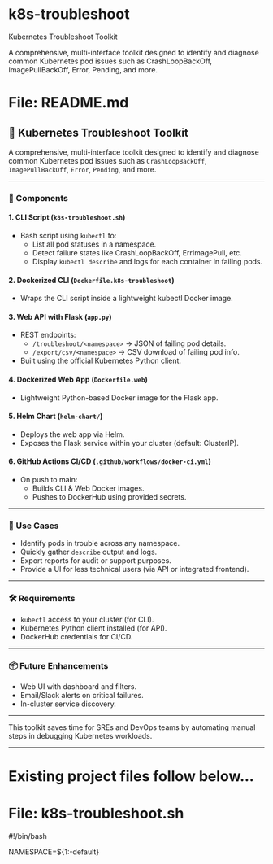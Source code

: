 # k8s-troubleshoot

 Kubernetes Troubleshoot Toolkit

A comprehensive, multi-interface toolkit designed to identify and diagnose common Kubernetes pod issues such as CrashLoopBackOff, ImagePullBackOff, Error, Pending, and more.

# File: README.md

## 🔧 Kubernetes Troubleshoot Toolkit

A comprehensive, multi-interface toolkit designed to identify and diagnose common Kubernetes pod issues such as `CrashLoopBackOff`, `ImagePullBackOff`, `Error`, `Pending`, and more.

---

### 📁 Components

#### 1. **CLI Script (`k8s-troubleshoot.sh`)**
- Bash script using `kubectl` to:
  - List all pod statuses in a namespace.
  - Detect failure states like CrashLoopBackOff, ErrImagePull, etc.
  - Display `kubectl describe` and logs for each container in failing pods.

#### 2. **Dockerized CLI (`Dockerfile.k8s-troubleshoot`)**
- Wraps the CLI script inside a lightweight kubectl Docker image.

#### 3. **Web API with Flask (`app.py`)**
- REST endpoints:
  - `/troubleshoot/<namespace>` → JSON of failing pod details.
  - `/export/csv/<namespace>` → CSV download of failing pod info.
- Built using the official Kubernetes Python client.

#### 4. **Dockerized Web App (`Dockerfile.web`)**
- Lightweight Python-based Docker image for the Flask app.

#### 5. **Helm Chart (`helm-chart/`)**
- Deploys the web app via Helm.
- Exposes the Flask service within your cluster (default: ClusterIP).

#### 6. **GitHub Actions CI/CD (`.github/workflows/docker-ci.yml`)**
- On push to main:
  - Builds CLI & Web Docker images.
  - Pushes to DockerHub using provided secrets.

---

### 🚀 Use Cases
- Identify pods in trouble across any namespace.
- Quickly gather `describe` output and logs.
- Export reports for audit or support purposes.
- Provide a UI for less technical users (via API or integrated frontend).

---

### 🛠️ Requirements
- `kubectl` access to your cluster (for CLI).
- Kubernetes Python client installed (for API).
- DockerHub credentials for CI/CD.

---

### 📦 Future Enhancements
- Web UI with dashboard and filters.
- Email/Slack alerts on critical failures.
- In-cluster service discovery.

---

This toolkit saves time for SREs and DevOps teams by automating manual steps in debugging Kubernetes workloads.

---

# Existing project files follow below...

# File: k8s-troubleshoot.sh
#!/bin/bash

NAMESPACE=${1:-default}
